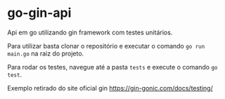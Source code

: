 # go-gin-api

Api em go utilizando gin framework com testes unitários.

Para utilizar basta clonar o repositório e executar o comando `go run main.go` na raiz do projeto.

Para rodar os testes, navegue até a pasta `tests` e execute o comando `go test`.

Exemplo retirado do site oficial gin https://gin-gonic.com/docs/testing/

